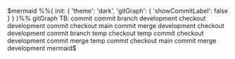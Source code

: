 
$mermaid
%%{
  init: {
    'theme': 'dark',
    'gitGraph': {
      'showCommitLabel': false
    }
  }
}%%
gitGraph TB:
  commit
  commit
  branch development
  checkout development
  commit
  checkout main
  commit
  merge development
  checkout development
  commit
  branch temp
  checkout temp
  commit
  checkout development
  commit
  merge temp
  commit
  checkout main
  commit
  merge development
mermaid$
